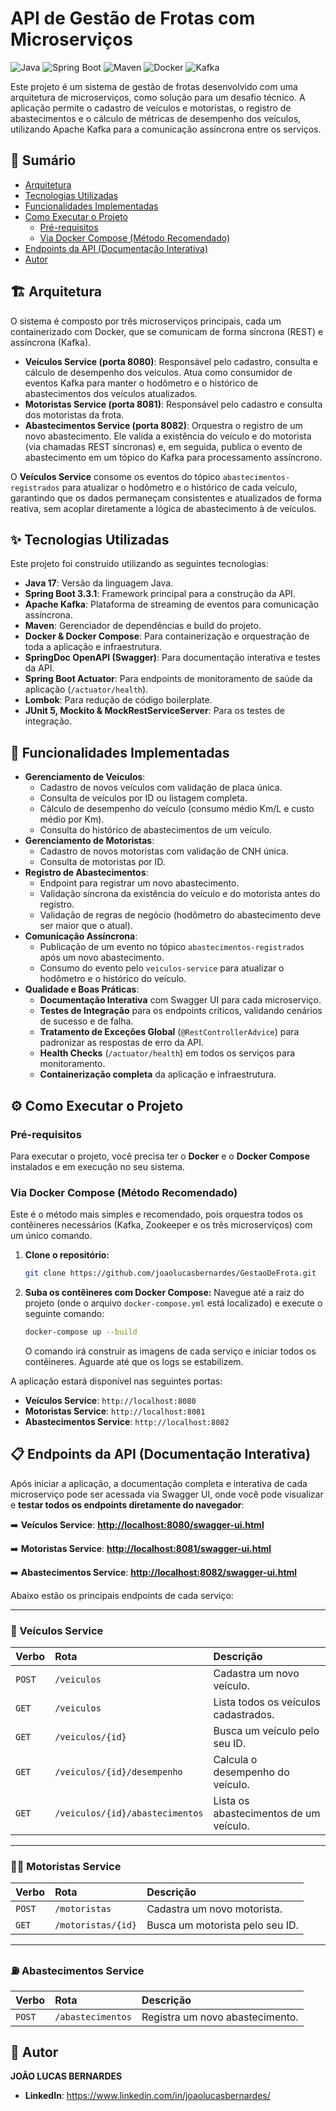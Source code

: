 # API de Gestão de Frotas com Microserviços

![Java](https://img.shields.io/badge/Java-17-blue?style=for-the-badge&logo=openjdk)
![Spring Boot](https://img.shields.io/badge/Spring_Boot-3.3.1-brightgreen?style=for-the-badge&logo=spring)
![Maven](https://img.shields.io/badge/Maven-3.9-red?style=for-the-badge&logo=apachemaven)
![Docker](https://img.shields.io/badge/Docker-blue?style=for-the-badge&logo=docker)
![Kafka](https://img.shields.io/badge/Apache_Kafka-black?style=for-the-badge&logo=apachekafka)

Este projeto é um sistema de gestão de frotas desenvolvido com uma arquitetura de microserviços, como solução para um desafio técnico. A aplicação permite o cadastro de veículos e motoristas, o registro de abastecimentos e o cálculo de métricas de desempenho dos veículos, utilizando Apache Kafka para a comunicação assíncrona entre os serviços.

## 📜 Sumário

* [Arquitetura](#-arquitetura)
* [Tecnologias Utilizadas](#-tecnologias-utilizadas)
* [Funcionalidades Implementadas](#-funcionalidades-implementadas)
* [Como Executar o Projeto](#-como-executar-o-projeto)
    * [Pré-requisitos](#-pré-requisitos)
    * [Via Docker Compose (Método Recomendado)](#-via-docker-compose-método-recomendado)
* [Endpoints da API (Documentação Interativa)](#-endpoints-da-api-documentação-interativa)
* [Autor](#-autor)

## 🏗️ Arquitetura

O sistema é composto por três microserviços principais, cada um containerizado com Docker, que se comunicam de forma síncrona (REST) e assíncrona (Kafka).

* **Veículos Service (porta 8080)**: Responsável pelo cadastro, consulta e cálculo de desempenho dos veículos. Atua como consumidor de eventos Kafka para manter o hodômetro e o histórico de abastecimentos dos veículos atualizados.
* **Motoristas Service (porta 8081)**: Responsável pelo cadastro e consulta dos motoristas da frota.
* **Abastecimentos Service (porta 8082)**: Orquestra o registro de um novo abastecimento. Ele valida a existência do veículo e do motorista (via chamadas REST síncronas) e, em seguida, publica o evento de abastecimento em um tópico do Kafka para processamento assíncrono.

O **Veículos Service** consome os eventos do tópico `abastecimentos-registrados` para atualizar o hodômetro e o histórico de cada veículo, garantindo que os dados permaneçam consistentes e atualizados de forma reativa, sem acoplar diretamente a lógica de abastecimento à de veículos.

## ✨ Tecnologias Utilizadas

Este projeto foi construído utilizando as seguintes tecnologias:

* **Java 17**: Versão da linguagem Java.
* **Spring Boot 3.3.1**: Framework principal para a construção da API.
* **Apache Kafka**: Plataforma de streaming de eventos para comunicação assíncrona.
* **Maven**: Gerenciador de dependências e build do projeto.
* **Docker & Docker Compose**: Para containerização e orquestração de toda a aplicação e infraestrutura.
* **SpringDoc OpenAPI (Swagger)**: Para documentação interativa e testes da API.
* **Spring Boot Actuator**: Para endpoints de monitoramento de saúde da aplicação (`/actuator/health`).
* **Lombok**: Para redução de código boilerplate.
* **JUnit 5, Mockito & MockRestServiceServer**: Para os testes de integração.

## 🚀 Funcionalidades Implementadas

* **Gerenciamento de Veículos**:
    * Cadastro de novos veículos com validação de placa única.
    * Consulta de veículos por ID ou listagem completa.
    * Cálculo de desempenho do veículo (consumo médio Km/L e custo médio por Km).
    * Consulta do histórico de abastecimentos de um veículo.
* **Gerenciamento de Motoristas**:
    * Cadastro de novos motoristas com validação de CNH única.
    * Consulta de motoristas por ID.
* **Registro de Abastecimentos**:
    * Endpoint para registrar um novo abastecimento.
    * Validação síncrona da existência do veículo e do motorista antes do registro.
    * Validação de regras de negócio (hodômetro do abastecimento deve ser maior que o atual).
* **Comunicação Assíncrona**:
    * Publicação de um evento no tópico `abastecimentos-registrados` após um novo abastecimento.
    * Consumo do evento pelo `veiculos-service` para atualizar o hodômetro e o histórico do veículo.
* **Qualidade e Boas Práticas**:
    * **Documentação Interativa** com Swagger UI para cada microserviço.
    * **Testes de Integração** para os endpoints críticos, validando cenários de sucesso e de falha.
    * **Tratamento de Exceções Global** (`@RestControllerAdvice`) para padronizar as respostas de erro da API.
    * **Health Checks** (`/actuator/health`) em todos os serviços para monitoramento.
    * **Containerização completa** da aplicação e infraestrutura.

## ⚙️ Como Executar o Projeto

### Pré-requisitos

Para executar o projeto, você precisa ter o **Docker** e o **Docker Compose** instalados e em execução no seu sistema.

### Via Docker Compose (Método Recomendado)

Este é o método mais simples e recomendado, pois orquestra todos os contêineres necessários (Kafka, Zookeeper e os três microserviços) com um único comando.

1.  **Clone o repositório:**
    ```bash
    git clone https://github.com/joaolucasbernardes/GestaoDeFrota.git
    ```

2.  **Suba os contêineres com Docker Compose:**
    Navegue até a raiz do projeto (onde o arquivo `docker-compose.yml` está localizado) e execute o seguinte comando:
    ```bash
    docker-compose up --build
    ```
    O comando irá construir as imagens de cada serviço e iniciar todos os contêineres. Aguarde até que os logs se estabilizem.

A aplicação estará disponível nas seguintes portas:
* **Veículos Service**: `http://localhost:8080`
* **Motoristas Service**: `http://localhost:8081`
* **Abastecimentos Service**: `http://localhost:8082`

## 📋 Endpoints da API (Documentação Interativa)

Após iniciar a aplicação, a documentação completa e interativa de cada microserviço pode ser acessada via Swagger UI, onde você pode visualizar e **testar todos os endpoints diretamente do navegador**:

➡️ **Veículos Service**: **[http://localhost:8080/swagger-ui.html](http://localhost:8080/swagger-ui.html)**

➡️ **Motoristas Service**: **[http://localhost:8081/swagger-ui.html](http://localhost:8081/swagger-ui.html)**

➡️ **Abastecimentos Service**: **[http://localhost:8082/swagger-ui.html](http://localhost:8082/swagger-ui.html)**

Abaixo estão os principais endpoints de cada serviço:

---

### 🚐 Veículos Service

| Verbo | Rota | Descrição |
| :--- | :--- | :--- |
| `POST` | `/veiculos` | Cadastra um novo veículo. |
| `GET` | `/veiculos` | Lista todos os veículos cadastrados. |
| `GET` | `/veiculos/{id}` | Busca um veículo pelo seu ID. |
| `GET` | `/veiculos/{id}/desempenho` | Calcula o desempenho do veículo. |
| `GET` | `/veiculos/{id}/abastecimentos`| Lista os abastecimentos de um veículo. |

---

### 👨‍✈️ Motoristas Service

| Verbo | Rota | Descrição |
| :--- | :--- | :--- |
| `POST` | `/motoristas` | Cadastra um novo motorista. |
| `GET` | `/motoristas/{id}`| Busca um motorista pelo seu ID. |

---

### ⛽ Abastecimentos Service

| Verbo | Rota | Descrição |
| :--- | :--- | :--- |
| `POST` | `/abastecimentos` | Registra um novo abastecimento. |

## 👤 Autor

**JOÃO LUCAS BERNARDES**

* **LinkedIn**: https://www.linkedin.com/in/joaolucasbernardes/